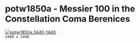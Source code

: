 # potw1850a - Messier 100 in the Constellation Coma Berenices
[![potw1850a.3440-1440](./potw1850a.3440-1440.png)](./potw1850a.3440-1440.png)  
`3440 x 1440`  